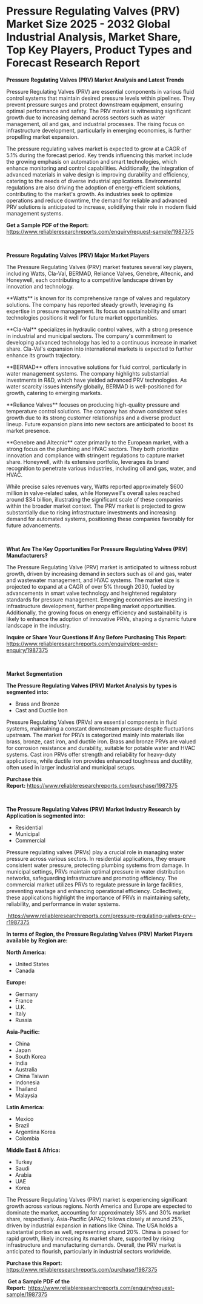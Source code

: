 <p><h1>Pressure Regulating Valves (PRV) Market Size 2025 - 2032 Global Industrial Analysis, Market Share, Top Key Players, Product Types and Forecast Research Report</h1></p><p><strong>Pressure Regulating Valves (PRV) Market Analysis and Latest Trends</strong></p>
<p><p>Pressure Regulating Valves (PRV) are essential components in various fluid control systems that maintain desired pressure levels within pipelines. They prevent pressure surges and protect downstream equipment, ensuring optimal performance and safety. The PRV market is witnessing significant growth due to increasing demand across sectors such as water management, oil and gas, and industrial processes. The rising focus on infrastructure development, particularly in emerging economies, is further propelling market expansion.</p><p>The pressure regulating valves market is expected to grow at a CAGR of 5.1% during the forecast period. Key trends influencing this market include the growing emphasis on automation and smart technologies, which enhance monitoring and control capabilities. Additionally, the integration of advanced materials in valve design is improving durability and efficiency, catering to the needs of diverse industrial applications. Environmental regulations are also driving the adoption of energy-efficient solutions, contributing to the market's growth. As industries seek to optimize operations and reduce downtime, the demand for reliable and advanced PRV solutions is anticipated to increase, solidifying their role in modern fluid management systems.</p></p>
<p><strong>Get a Sample PDF of the Report:&nbsp;</strong> <a href="https://www.reliableresearchreports.com/enquiry/request-sample/1987375?utm_campaign=3322&utm_medium=2&utm_source=Github&utm_content=ia&utm_term=12042025&utm_id=pressure-regulating-valves-prv">https://www.reliableresearchreports.com/enquiry/request-sample/1987375</a></p>
<p>&nbsp;</p>
<p><strong>Pressure Regulating Valves (PRV) Major Market Players</strong></p>
<p><p>The Pressure Regulating Valves (PRV) market features several key players, including Watts, Cla-Val, BERMAD, Reliance Valves, Genebre, Altecnic, and Honeywell, each contributing to a competitive landscape driven by innovation and technology.</p><p>**Watts** is known for its comprehensive range of valves and regulatory solutions. The company has reported steady growth, leveraging its expertise in pressure management. Its focus on sustainability and smart technologies positions it well for future market opportunities.</p><p>**Cla-Val** specializes in hydraulic control valves, with a strong presence in industrial and municipal sectors. The company's commitment to developing advanced technology has led to a continuous increase in market share. Cla-Val's expansion into international markets is expected to further enhance its growth trajectory.</p><p>**BERMAD** offers innovative solutions for fluid control, particularly in water management systems. The company highlights substantial investments in R&D, which have yielded advanced PRV technologies. As water scarcity issues intensify globally, BERMAD is well-positioned for growth, catering to emerging markets.</p><p>**Reliance Valves** focuses on producing high-quality pressure and temperature control solutions. The company has shown consistent sales growth due to its strong customer relationships and a diverse product lineup. Future expansion plans into new sectors are anticipated to boost its market presence.</p><p>**Genebre and Altecnic** cater primarily to the European market, with a strong focus on the plumbing and HVAC sectors. They both prioritize innovation and compliance with stringent regulations to capture market share. Honeywell, with its extensive portfolio, leverages its brand recognition to penetrate various industries, including oil and gas, water, and HVAC.</p><p>While precise sales revenues vary, Watts reported approximately $600 million in valve-related sales, while Honeywell's overall sales reached around $34 billion, illustrating the significant scale of these companies within the broader market context. The PRV market is projected to grow substantially due to rising infrastructure investments and increasing demand for automated systems, positioning these companies favorably for future advancements.</p></p>
<p>&nbsp;</p>
<p><strong>What Are The Key Opportunities For Pressure Regulating Valves (PRV) Manufacturers?</strong></p>
<p><p>The Pressure Regulating Valve (PRV) market is anticipated to witness robust growth, driven by increasing demand in sectors such as oil and gas, water and wastewater management, and HVAC systems. The market size is projected to expand at a CAGR of over 5% through 2030, fueled by advancements in smart valve technology and heightened regulatory standards for pressure management. Emerging economies are investing in infrastructure development, further propelling market opportunities. Additionally, the growing focus on energy efficiency and sustainability is likely to enhance the adoption of innovative PRVs, shaping a dynamic future landscape in the industry.</p></p>
<p><strong>Inquire or Share Your Questions If Any Before Purchasing This Report:</strong> <a href="https://www.reliableresearchreports.com/enquiry/pre-order-enquiry/1987375?utm_campaign=3322&utm_medium=2&utm_source=Github&utm_content=ia&utm_term=12042025&utm_id=pressure-regulating-valves-prv">https://www.reliableresearchreports.com/enquiry/pre-order-enquiry/1987375</a></p>
<p>&nbsp;</p>
<p><strong>Market Segmentation</strong></p>
<p><strong>The Pressure Regulating Valves (PRV) Market Analysis by types is segmented into:</strong></p>
<p><ul><li>Brass and Bronze</li><li>Cast and Ductile Iron</li></ul></p>
<p><p>Pressure Regulating Valves (PRVs) are essential components in fluid systems, maintaining a constant downstream pressure despite fluctuations upstream. The market for PRVs is categorized mainly into materials like brass, bronze, cast iron, and ductile iron. Brass and bronze PRVs are valued for corrosion resistance and durability, suitable for potable water and HVAC systems. Cast iron PRVs offer strength and reliability for heavy-duty applications, while ductile iron provides enhanced toughness and ductility, often used in larger industrial and municipal setups.</p></p>
<p><strong>Purchase this Report:&nbsp;</strong><a href="https://www.reliableresearchreports.com/purchase/1987375?utm_campaign=3322&utm_medium=2&utm_source=Github&utm_content=ia&utm_term=12042025&utm_id=pressure-regulating-valves-prv">https://www.reliableresearchreports.com/purchase/1987375</a></p>
<p>&nbsp;</p>
<p><strong>The Pressure Regulating Valves (PRV) Market Industry Research by Application is segmented into:</strong></p>
<p><ul><li>Residential</li><li>Municipal</li><li>Commercial</li></ul></p>
<p><p>Pressure regulating valves (PRVs) play a crucial role in managing water pressure across various sectors. In residential applications, they ensure consistent water pressure, protecting plumbing systems from damage. In municipal settings, PRVs maintain optimal pressure in water distribution networks, safeguarding infrastructure and promoting efficiency. The commercial market utilizes PRVs to regulate pressure in large facilities, preventing wastage and enhancing operational efficiency. Collectively, these applications highlight the importance of PRVs in maintaining safety, reliability, and performance in water systems.</p></p>
<p><a href="https://www.reliableresearchreports.com/pressure-regulating-valves-prv--r1987375?utm_campaign=3322&utm_medium=2&utm_source=Github&utm_content=ia&utm_term=12042025&utm_id=pressure-regulating-valves-prv">&nbsp;https://www.reliableresearchreports.com/pressure-regulating-valves-prv--r1987375</a></p>
<p><strong>In terms of Region, the Pressure Regulating Valves (PRV) Market Players available by Region are:</strong></p>
<p>
    <p> <strong> North America: </strong>
        <ul>
            <li>United States</li>
            <li>Canada</li>
        </ul>
        </p> 
    <p> <strong> Europe: </strong>
        <ul>
            <li>Germany</li>
            <li>France</li>
            <li>U.K.</li>
            <li>Italy</li>
            <li>Russia</li>
        </ul>
        </p> 
    <p> <strong> Asia-Pacific: </strong>
        <ul>
            <li>China</li>
            <li>Japan</li>
            <li>South Korea</li>
            <li>India</li>
            <li>Australia</li>
            <li>China Taiwan</li>
            <li>Indonesia</li>
            <li>Thailand</li>
            <li>Malaysia</li>
        </ul>
        </p> 
    <p> <strong> Latin America: </strong>
        <ul>
            <li>Mexico</li>
            <li>Brazil</li>
            <li>Argentina Korea</li>
            <li>Colombia</li>
        </ul>
        </p> 
    <p> <strong> Middle East & Africa: </strong>
        <ul>
            <li>Turkey</li>
            <li>Saudi</li>
            <li>Arabia</li>
            <li>UAE</li>
            <li>Korea</li>
        </ul>
    </p>
    </p>
<p><p>The Pressure Regulating Valves (PRV) market is experiencing significant growth across various regions. North America and Europe are expected to dominate the market, accounting for approximately 35% and 30% market share, respectively. Asia-Pacific (APAC) follows closely at around 25%, driven by industrial expansion in nations like China. The USA holds a substantial portion as well, representing around 20%. China is poised for rapid growth, likely increasing its market share, supported by rising infrastructure and manufacturing demands. Overall, the PRV market is anticipated to flourish, particularly in industrial sectors worldwide.</p></p>
<p><strong>Purchase this Report: </strong><a href="https://www.reliableresearchreports.com/purchase/1987375?utm_campaign=3322&utm_medium=2&utm_source=Github&utm_content=ia&utm_term=12042025&utm_id=pressure-regulating-valves-prv">https://www.reliableresearchreports.com/purchase/1987375</a></p>
<p>&nbsp;<strong>Get a Sample PDF of the Report:&nbsp;&nbsp;</strong><a href="https://www.reliableresearchreports.com/enquiry/request-sample/1987375?utm_campaign=3322&utm_medium=2&utm_source=Github&utm_content=ia&utm_term=12042025&utm_id=pressure-regulating-valves-prv">https://www.reliableresearchreports.com/enquiry/request-sample/1987375</a></p>
<p><strong></strong></p>
<p><p></p><p></p><p></p></p>